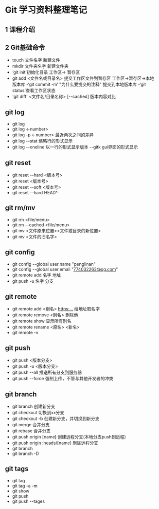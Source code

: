 
# Git 学习资料整理笔记
## 1 课程介绍
## 2 Git基础命令
- touch 文件名字 新建文件
- mkdir 文件夹名字 新建文件夹
- ‘git init’初始化目录
工作区-> 暂存区
- git add <文件名或目录名> 提交工作区文件到暂存区
工作区->暂存区->本地版本库
-‘git commit -m’ "为什么要提交的注释" 提交到本地版本库
-‘git status’查看工作区状态
- 'git diff' <文件名/目录名称> [--cached] 版本内容对比
## git log

- git log 
- git log <-number>
- git log -p <-number> 最近两次之间的差异
- git log --stat  缩略行的形式显示
- git log --oneline  以一行的形式显示版本
--gitk    gui界面的形式显示
## git reset 
- git reset  --hard <版本号>
- git reset <版本号>
- git reset --soft <版本号>
- git reset --hard HEAD^
## git rm/mv
- git rm <file/menu>
- git rm --cached <file/menu>
- git mv <文件原来位置><文件或目录的新位置>
- git mv <文件的旧名字>
## git config
- git config --global user.name "penglinan"
- git config --global user.email "774032263@qq.com"
- git remote add 名字 地址
- git push -u 名字 分支 
## git remote 
- git remote add <别名> <https:...>  给地址取名字
- git remote remove <别名>   删除他
- git remote show  显示所有别名
- git remote rename <原名> <新名>
- git remote -v
## git push
- git push <remote name> <版本分支>
- git push -u <remote name> <版本分支>
- git push --all 推送所有分支到服务器
- git push --force <remote name> 强制上传，不管与其他开发者的冲突
## git branch 
- git branch <new name> 创建新分支
- git checkout <branch name> 切换到xx分支
- git checkout -b <branch name> 创建新分支，并切换到新分支
- git merge <branch name> 合并分支
- git rebase <branch name> 合并分支
- git push origin [name]  创建远程分支(本地分支push到远程)
- git push origin :heads/[name] 删除远程分支
- git branch
- git branch -D <branch name>
## git tags
- git tag
- git tag -a <new tag name> -m <tag name describe>
- git show <tag name>
- git push <remote name> <tag name>
- git push <tagname> --tages
